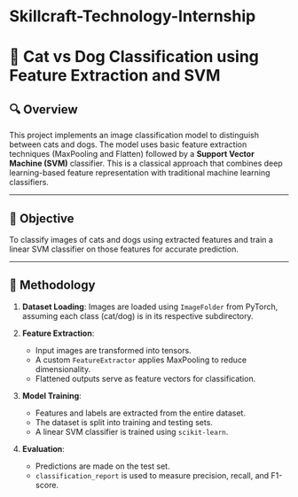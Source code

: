 # Skillcraft-Technology-Internship
# 🐾 Cat vs Dog Classification using Feature Extraction and SVM

## 🔍 Overview

This project implements an image classification model to distinguish between cats and dogs. The model uses basic feature extraction techniques (MaxPooling and Flatten) followed by a **Support Vector Machine (SVM)** classifier. This is a classical approach that combines deep learning-based feature representation with traditional machine learning classifiers.

---

## 🧠 Objective

To classify images of cats and dogs using extracted features and train a linear SVM classifier on those features for accurate prediction.

---

## 🧾 Methodology

1. **Dataset Loading**: Images are loaded using `ImageFolder` from PyTorch, assuming each class (cat/dog) is in its respective subdirectory.

2. **Feature Extraction**:
   - Input images are transformed into tensors.
   - A custom `FeatureExtractor` applies MaxPooling to reduce dimensionality.
   - Flattened outputs serve as feature vectors for classification.

3. **Model Training**:
   - Features and labels are extracted from the entire dataset.
   - The dataset is split into training and testing sets.
   - A linear SVM classifier is trained using `scikit-learn`.

4. **Evaluation**:
   - Predictions are made on the test set.
   - `classification_report` is used to measure precision, recall, and F1-score.


